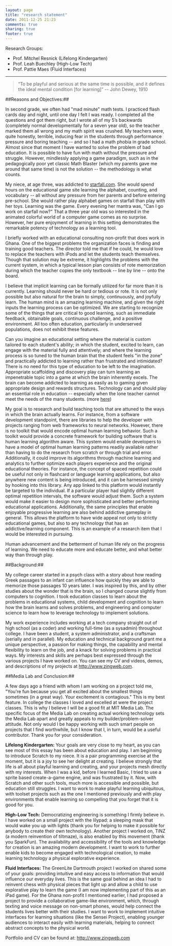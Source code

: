 ```yaml
---
layout: page
title: "research statement"
date: 2011-12-25 21:23
comments: true
sharing: true
footer: true
---
```




Research Groups:

-  Prof. Mitchel Resnick (Lifelong Kindergarten)
-  Prof. Leah Buechley (High-Low Tech)
-  Prof. Pattie Maes (Fluid Interfaces)

___________________________


> “To be playful and serious at the same time is possible,
> and it defines the ideal mental condition [for learning]”
>   -- John Dewey, 1910


##Reasons and Objectives:##

In second grade, we often had "mad minute" math tests. I practiced flash cards day and night, until one day I felt I was ready. I completed all the questions and got them right, but I wrote all of my 5’s backwards (completely normal developmentally for a seven year old), so the teacher marked them all wrong and my math spirit was crushed. My teachers were, quite honestly, terrible, inducing fear in the students through performance pressure and boring teaching -- and so I had a math phobia in grade school. Almost since that moment I have wanted to solve the problem of bad education. It is possible to have fun with math without the pressure and struggle. However, mindlessly applying a game paradigm, such as in the pedagogically poor yet classic Math Blaster (which my parents gave me around that same time) is not the solution -- the methodology is what counts. 

My niece, at age three, was addicted to [starfall.com](http://www.starfall.com). She would spend hours on the educational game site learning the alphabet, counting, and vocabulary -- all without any pressure from her parents and before entering pre-school. She would rather play alphabet games on starfall than play with her toys. Learning was the game. Every evening her mantra was, "Can I go work on starfall now?" That a three year old was so interested in the animated colorful world of a computer game comes as no surprise. However, her pure enjoyment of learning in this setting demonstrates the remarkable potency of technology as a learning tool.

I briefly worked with an educational consulting non-profit that does work in Ghana. One of the biggest problems the organization faces is finding and training good teachers. The director told me that if he could, he would love to replace the teachers with iPods and let the students teach themselves. Though that solution may be extreme, it highlights the problems with the current system, in which a typical lesson plan consists of rote memorization during which the teacher copies the only textbook -- line by line -- onto the board. 

I believe that implicit learning can be formally utilized for far more than it is currently. Learning should never be hard or tedious or rote. It is not only possible but also natural for the brain to simply, continuously, and joyfully learn. The human mind is an amazing learning machine, and given the right inputs the learning process can be optimized. We are starting to recognize some of the things that are critical to good learning, such as immediate feedback, obtainable goals, continuous challenge, and a positive environment. All too often education, particularly in underserved populations, does not exhibit these features.

Can you imagine an educational setting where the material is custom tailored to each student's ability; in which the student, excited to learn, can engage with the material fully and attentively; and where the learning process is so tuned to the human brain that the student feels "in the zone" and practically addicted to learning rather than frustrated and intimidated?  There is no need for this type of education to be left to the imagination. Appropriate scaffolding and discovery play can turn learning an impenetrable topic into a game at which the brain inherently excels. The brain can become addicted to learning as easily as to gaming given appropriate design and rewards structures. Technology can and should play an essential role in education -- especially when the lone teacher cannot meet the needs of the many students. 
(more [here](http://www.zingweb.com/blog/2010/03/11/flow-and-education))

My goal is to research and build teaching tools that are attuned to the ways in which the brain actually learns. For instance, from a software development standpoint, there are libraries to help the developer with projects ranging from web frameworks to neural networks. However, there is no toolkit that would encode optimal human learning behavior. Such a toolkit would provide a concrete framework for building software that is human learning algorithm aware. This system would enable developers to have a model of optimal human learning patterns readily available rather than having to do the research from scratch or through trial and error. Additionally, it could improve its algorithms through machine learning and analytics to further optimize each players experience and the original educational theories. For instance, the concept of spaced repetition could be useful not only in flashcard or language learning applications, but also anywhere new content is being introduced, and it can be harnessed simply by hooking into this library. Any app linked to this platform would instantly be targeted to the individual. If a particular player had slightly different optimal repetition intervals, the software would adjust them. Such a system would make it easier to design more sophisticated and better performing educational applications. Additionally, the same principles that enable enjoyable progressive learning are also behind addictive gameplay in general. This allows the platform to have wide appeal not only to strictly educational games, but also to any technology that has an addictive/learning component. This is an example of a research item that I would be interested in pursuing. 

Human advancement and the betterment of human life rely on the progress of learning. We need to educate more and educate better, and what better way than through play. 

##Background:##

My college career started in a psych class with a story about how reading Greek passages to an infant can influence how quickly they are able to memorize those passages 10 years later. I was inspired by this, and by other studies about the wonder that is the brain, so I changed course slightly from computers to cognition. I took education classes to learn about the problems in educational systems, child development and cognition to learn how the brain learns and solves problems, and engineering and computer science to learn how to leverage technology to implement solutions. 

My work experience includes working at a tech company straight out of high school (as a coder) and working full-time (as a sysadmin) throughout college. I have been a student, a system administrator, and a craftsman (serially and in parallel). My education and technical background grant me a unique perspective, a passion for making things, the capability and mental flexibility to learn on the job, and a knack for solving problems in practical ways. My interests and skills are perhaps best expressed through the various projects I have worked on. You can see my CV and videos, demos, and descriptions of my projects at <http://www.zingweb.com>.

##Media Lab and Conclusion:##

A few days ago a friend with whom I am working on a project told me, "You're fun because you get all excited about the smallest things sometimes (in a great way). Your excitement is contagious." This is my best feature. In college the classes I loved and excelled at were the project classes. This is why I believe I will be a good fit at MIT Media Lab. The specific focus of the Media Lab on creating actual working technology sets the Media Lab apart and greatly appeals to my builder/problem-solver attitude. Not only would I be happy working with such smart people on projects that I find worthwhile, but I know that I, in turn, would be a useful contributor. Thank you for your consideration.

**Lifelong Kindergarten:** Your goals are very close to my heart, as you can see most of this essay has been about education and play. I am beginning to introduce Scratch to my niece. It is a pair programming exercise at the moment, but it is a joy to see her delight at creating. I believe strongly that life is all about playful learning and creating, and your projects mesh directly with my interests. When I was a kid, before I learned Basic, I tried to use a sprite based create-a-game engine, and was frustrated by it. Now, with Scratch and other such tools, much more is accessible and possible, but education still struggles. I want to work to make playful learning ubiquitous, with toolset projects such as the one I mentioned previously and with play environments that enable learning so compelling that you forget that it is good for you.

**High-Low Tech:**  Democratizing engineering is something I firmly believe in. I have worked on a small project with the lilypad: a sleeping mask that would wake you up with lights (thank you for helping to make it possible for anybody to create their own technology). Another project I worked on, TiNZ (a modern reinvention of tiltmaze), is also enabled by this movement (thank you SparkFun). The availability and accessibility of the tools and knowledge for creation is an amazing modern development. I want to work to further enable kids to become engaged with technological creation, to make learning technology a physical explorative experience.  

**Fluid Interfaces:**  The GreenLite Dartmouth project I worked on shared some of your goals: providing intuitive and easy access to information that would influence our everyday lives. This is the same goal behind an idea I had to reinvent chess with physical pieces that light up and allow a child to use explorative play to learn the game (I am now implementing part of this as an iPad game). For the Ghana non-profit I mentioned earlier, I had proposed a project to provide a collaborative game-like environment, which, through texting and voice message on non-smart phones, would help connect the students lives better with their studies. I want to work to implement intuitive interfaces for learning situations (like the Sensei Project), enabling younger audiences to interact easily with learning materials, helping to connect abstract concepts to the physical world. 


Portfolio and CV can be found at: <http://www.zingweb.com>
